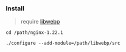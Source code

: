 #### 

### Install

> require [libwebp](https://github.com/webmproject/libwebp)

```shell
cd /path/nginx-1.22.1

./configure --add-module=/path/libwebp/src
```

